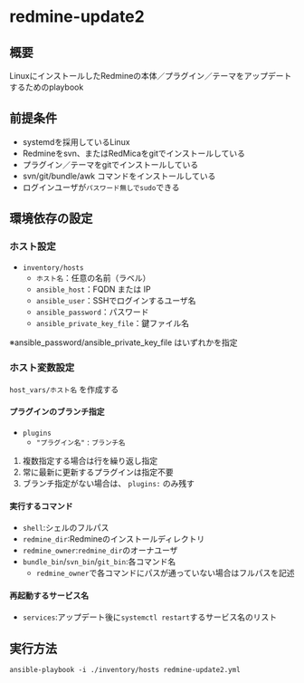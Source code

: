 # redmine-update2


## 概要

LinuxにインストールしたRedmineの本体／プラグイン／テーマをアップデートするためのplaybook

## 前提条件

* systemdを採用しているLinux
* Redmineをsvn、またはRedMicaをgitでインストールしている
* プラグイン／テーマをgitでインストールしている
* svn/git/bundle/awk コマンドをインストールしている
* ログインユーザが`パスワード無しでsudo`できる

## 環境依存の設定

### ホスト設定
- `inventory/hosts`
  - `ホスト名`：任意の名前（ラベル）
  - `ansible_host`：FQDN または IP
  - `ansible_user`：SSHでログインするユーザ名
  - `ansible_password`：パスワード
  - `ansible_private_key_file`：鍵ファイル名

※ansible_password/ansible_private_key_file はいずれかを指定


### ホスト変数設定

`host_vars/ホスト名` を作成する

#### プラグインのブランチ指定
- `plugins`
  - `"プラグイン名"` : `ブランチ名`

1. 複数指定する場合は行を繰り返し指定
1. 常に最新に更新するプラグインは指定不要
1. ブランチ指定がない場合は、 `plugins:` のみ残す

#### 実行するコマンド
- `shell`:シェルのフルパス
- `redmine_dir`:Redmineのインストールディレクトリ
- `redmine_owner`:`redmine_dir`のオーナユーザ
- `bundle_bin`/`svn_bin`/`git_bin`:各コマンド名
  - `redmine_owner`で各コマンドにパスが通っていない場合はフルパスを記述

#### 再起動するサービス名
- `services`:アップデート後に`systemctl restart`するサービス名のリスト

## 実行方法

```
ansible-playbook -i ./inventory/hosts redmine-update2.yml
```
